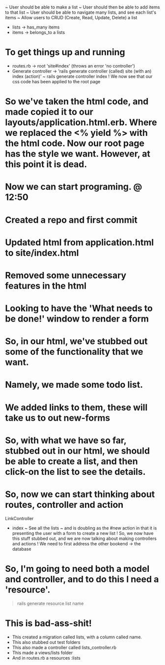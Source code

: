 ~ User should be able to make a list
~ User should then be able to add items to that list
~ User should be able to navigate many lists, and see each list's items
~ Allow users to CRUD (Create, Read, Update, Delete) a list
  * lists -> has_many items
  * items -> belongs_to a lists

# To get things up and running
  * routes.rb -> root 'site#index' (throws an error 'no controller')
  * Generate controller -> 'rails generate controller (called) site (with an) index (action)'
   ~ rails generate controller index
! We now see that our css code has been applied to the root page

# So we've taken the html code, and made copied it to our layouts/application.html.erb.  Where we replaced the <% yield %> with the html code.  Now our root page has the style we want.  However, at this point it is dead.

# Now we can start programing.  @ 12:50
# Created a repo and first commit
# Updated html from application.html to site/index.html
# Removed some unnecessary features in the html
# Looking to have the 'What needs to be done!' window to render a form

# So, in our html, we've stubbed out some of the functionality that we want.
# Namely, we made some todo list.  
# We added <a> links to them, these will take us to out new-forms
# So, with what we have so far, stubbed out in our html, we should be able to create a list, and then click-on the list to see the details.

# So, now we can start thinking about routes, controller and action
LinkController
  * index
    ~ See all the lists
    ~ and is doubling as the #new action in that it is presenting the user with a form to create a new list
! So, we now have this stuff stubbed out, and we are now talking about making controllers and actions
! We need to first address the other bookend -> the database
# So, I'm going to need both a model and controller, and to do this I need a 'resource'.  
> rails generate resource list name
# This is bad-ass-shit!  
  * This created a migration called lists, with a column called name.
  * This also stubbed out test folders
  * This also made a controller called lists_controller.rb
  * This made a views/lists folder
  * And in routes.rb a resources :lists

